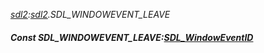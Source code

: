 _[sdl2](../../modules/sdl2/sdl2-module.md):[sdl2](../../modules/sdl2/sdl2-module.md).SDL\_WINDOWEVENT\_LEAVE_
##### Const SDL\_WINDOWEVENT\_LEAVE:[SDL_WindowEventID](../../modules/sdl2/sdl2-sdl_windoweventid.md)
